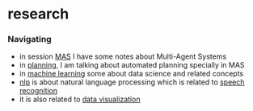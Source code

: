 # research

### Navigating

* in session [MAS](mas.md) I have some notes about Multi-Agent Systems
* in [planning](planning.md), I am talking about automated planning specially in MAS
* in [machine learning](machine-learning.md) some about data science and related concepts
* [nlp](nlp.md) is about natural language processing which is related to [speech recognition](speech-recognition.md)
* it is also related to [data visualization ](../data-visualisation.md)

